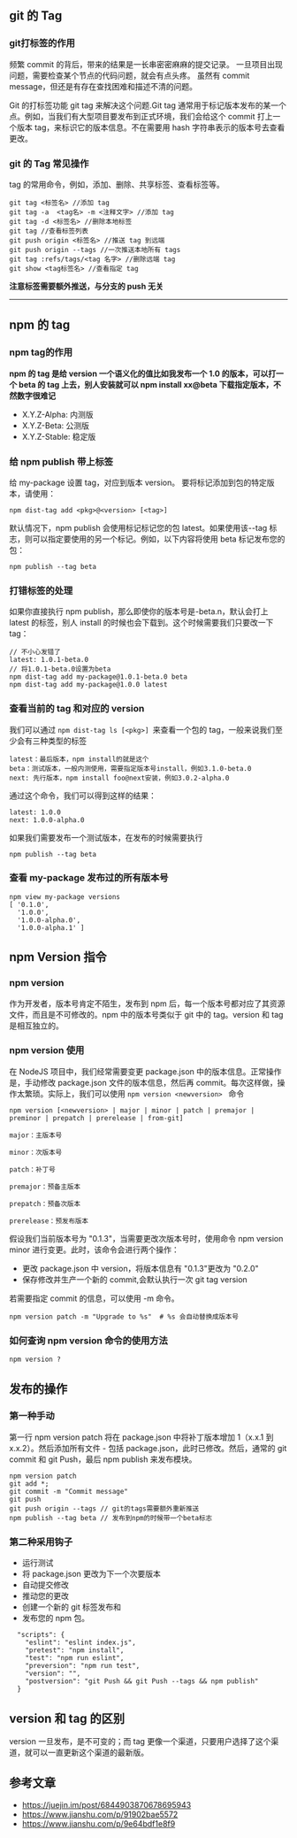 
## git 的 Tag 

### git打标签的作用

频繁 commit 的背后，带来的结果是一长串密密麻麻的提交记录。 一旦项目出现问题，需要检查某个节点的代码问题，就会有点头疼。 虽然有 commit message，但还是有存在查找困难和描述不清的问题。

Git 的打标签功能 git tag 来解决这个问题.Git tag 通常用于标记版本发布的某一个点。例如，当我们有大型项目要发布到正式环境，我们会给这个 commit 打上一个版本 tag，来标识它的版本信息。不在需要用 hash 字符串表示的版本号去查看更改。

### git 的 Tag 常见操作
tag 的常用命令，例如，添加、删除、共享标签、查看标签等。

```tsx
git tag <标签名> //添加 tag
git tag -a  <tag名> -m <注释文字> //添加 tag
git tag -d <标签名> //删除本地标签
git tag //查看标签列表
git push origin <标签名> //推送 tag 到远端
git push origin --tags //一次推送本地所有 tags
git tag :refs/tags/<tag 名字> //删除远端 tag
git show <tag标签名> //查看指定 tag
```

**注意标签需要额外推送，与分支的 push 无关**

---

## npm 的 tag

### npm tag的作用
**npm 的 tag 是给 version 一个语义化的值比如我发布一个 1.0 的版本，可以打一个 beta 的 tag 上去，别人安装就可以 npm install xx@beta 下载指定版本，不然数字很难记**

- X.Y.Z-Alpha: 内测版
- X.Y.Z-Beta: 公测版
- X.Y.Z-Stable: 稳定版

### 给 npm publish 带上标签
给 my-package 设置 tag，对应到版本 version。
要将标记添加到包的特定版本，请使用：

```tsx
npm dist-tag add <pkg>@<version> [<tag>]
```

默认情况下，npm publish 会使用标记标记您的包 latest。如果使用该--tag 标志，则可以指定要使用的另一个标记。例如，以下内容将使用 beta 标记发布您的包：

```tsx
npm publish --tag beta
```

### 打错标签的处理

如果你直接执行 npm publish，那么即使你的版本号是-beta.n，默认会打上 latest 的标签，别人 install 的时候也会下载到。这个时候需要我们只要改一下 tag：

```tsx
// 不小心发错了
latest: 1.0.1-beta.0
// 将1.0.1-beta.0设置为beta
npm dist-tag add my-package@1.0.1-beta.0 beta
npm dist-tag add my-package@1.0.0 latest

```

### 查看当前的 tag 和对应的 version

我们可以通过 `npm dist-tag ls [<pkg>] `来查看一个包的 tag，一般来说我们至少会有三种类型的标签

```tsx
latest：最后版本，npm install的就是这个
beta：测试版本，一般内测使用，需要指定版本号install，例如3.1.0-beta.0
next: 先行版本，npm install foo@next安装，例如3.0.2-alpha.0
```

通过这个命令，我们可以得到这样的结果：

```tsx
latest: 1.0.0
next: 1.0.0-alpha.0
```

如果我们需要发布一个测试版本，在发布的时候需要执行

```tsx
npm publish --tag beta
```


### 查看 my-package 发布过的所有版本号

```tsx
npm view my-package versions
[ '0.1.0',
  '1.0.0',
  '1.0.0-alpha.0',
  '1.0.0-alpha.1' ]
```



## npm Version 指令

### npm version

作为开发者，版本号肯定不陌生，发布到 npm 后，每一个版本号都对应了其资源文件，而且是不可修改的。npm 中的版本号类似于 git 中的 tag。version 和 tag 是相互独立的。

### npm version 使用

在 NodeJS 项目中，我们经常需要变更 package.json 中的版本信息。正常操作是，手动修改 package.json 文件的版本信息，然后再 commit。每次这样做，操作太繁琐。实际上，我们可以使用 `npm version <newversion> ` 命令

```tsx
npm version [<newversion> | major | minor | patch | premajor | preminor | prepatch | prerelease | from-git]

major：主版本号

minor：次版本号

patch：补丁号

premajor：预备主版本

prepatch：预备次版本

prerelease：预发布版本
```

假设我们当前版本号为 "0.1.3"，当需要更改次版本号时，使用命令 npm version minor 进行变更。此时，该命令会进行两个操作：

- 更改 package.json 中 version，将版本信息有 "0.1.3"更改为 "0.2.0"
- 保存修改并生产一个新的 commit,会默认执行一次 git tag version

若需要指定 commit 的信息，可以使用 -m 命令。

```tsx
npm version patch -m "Upgrade to %s"  # %s 会自动替换成版本号
```

### 如何查询 npm version 命令的使用方法

```tsx
npm version ?
```

## 发布的操作

### 第一种手动

第一行 npm version patch 将在 package.json 中将补丁版本增加 1（x.x.1 到 x.x.2）。然后添加所有文件 - 包括 package.json，此时已修改。然后，通常的 git commit 和 git Push，最后 npm publish 来发布模块。

```tsx
npm version patch
git add *;
git commit -m "Commit message"
git push
git push origin --tags // git的tags需要额外重新推送
npm publish --tag beta // 发布到npm的时候带一个beta标志
```

### 第二种采用钩子

- 运行测试
- 将 package.json 更改为下一个次要版本
- 自动提交修改
- 推动您的更改
- 创建一个新的 git 标签发布和
- 发布您的 npm 包。

```tsx
  "scripts": {
    "eslint": "eslint index.js",
    "pretest": "npm install",
    "test": "npm run eslint",
    "preversion": "npm run test",
    "version": "",
    "postversion": "git Push && git Push --tags && npm publish"
  }
```

## version 和 tag 的区别

version 一旦发布，是不可变的；而 tag 更像一个渠道，只要用户选择了这个渠道，就可以一直更新这个渠道的最新版。

## 参考文章

- https://juejin.im/post/6844903870678695943
- https://www.jianshu.com/p/91902bae5572
- https://www.jianshu.com/p/9e64bdf1e8f9
